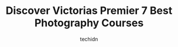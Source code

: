 ---
layout: ampstory
image: https://i0.wp.com/www.auto.or.id/wp-content/uploads/2023/06/emilee-wilson-photography-0-victoria-1686324050.jpeg?resize=640,853
author: techidn
featured: false
description: Victoria, British Columbia, Canada is a haven for Photography Courses enthusiasts, boasting an impressive array of 7 top-notch establishments. Whether youre a seasoned connoisseur or simply
title: Discover Victorias Premier 7 Best Photography Courses
cover:
   title: Discover Victorias Premier 7 Best Photography Courses
   subtitle: AUTO.OR.ID
   background: https://www.auto.or.id/wp-content/uploads/2023/06/emilee-wilson-photography-0-victoria-1686324050.jpeg

pages: 
 - layout: thirds
   top: <h1>#1 Photo Tak</h1>
   bottom: "<p>This is a good photo studio. I came here with my two daughters for passport photos for their passports. We did mention the size but did a mistake and got smaller print. T</p>"
   background: https://www.auto.or.id/wp-content/uploads/2023/06/emilee-wilson-photography-1-victoria-1686324052.jpeg
   backgroundblur: true
 - layout: thirds
   top: <h1>#2 Jon-Mark Photography</h1>
   bottom: "<p>798 Fairview Rd #4, Victoria, BC V9A 5V1, Canada</p>"
   background: https://www.auto.or.id/wp-content/uploads/2023/06/emilee-wilson-photography-2-victoria-1686324052.jpeg
   cta:
      link: https://www.auto.or.id/discover-victorias-premier-7-best-photography-courses/
      text: Discover Victorias Premier 7 Best Photography Courses
 - layout: thirds
   top: <h1>#3 Derek Ford Studios</h1>
   bottom: "<p>1271 Pandora Ave, Victoria, BC V8V 3R3, Canada</p>"
   background: https://images.unsplash.com/photo-1610205296127-02e7366806e4?ixlib=rb-4.0.3&ixid=MnwxMjA3fDB8MHxwaG90by1wYWdlfHx8fGVufDB8fHx8&auto=format&fit=crop&w=640&h=853&q=80
   cta:
      link: https://www.auto.or.id/discover-victorias-premier-7-best-photography-courses/
      text: Discover Victorias Premier 7 Best Photography Courses
 - layout: thirds
   top: <h1>#4 Focal</h1>
   bottom: "<p>1017 Fort St, Victoria, BC V8V 3K5, Canada</p>"
   background: https://images.unsplash.com/photo-1533416784636-2b0ccfea6b97?ixlib=rb-4.0.3&ixid=MnwxMjA3fDB8MHxwaG90by1wYWdlfHx8fGVufDB8fHx8&auto=format&fit=crop&w=640&h=853&q=80
   cta:
      link: https://www.auto.or.id/discover-victorias-premier-7-best-photography-courses/
      text: Discover Victorias Premier 7 Best Photography Courses
 - layout: thirds
   top: <h1>#5 Naomi Maya Photography</h1>
   bottom: "<p>#3, 2631 Quadra St #46028, Victoria, BC V8T 5G7, Canada</p>"
   background: https://images.unsplash.com/photo-1603224683825-22b15546560d?ixlib=rb-4.0.3&ixid=MnwxMjA3fDB8MHxwaG90by1wYWdlfHx8fGVufDB8fHx8&auto=format&fit=crop&w=640&h=853&q=80
   cta:
      link: https://www.auto.or.id/discover-victorias-premier-7-best-photography-courses/
      text: Discover Victorias Premier 7 Best Photography Courses
 - layout: thirds
   top: <h1>#6 Prism Imaging</h1>
   bottom: "<p>791 Fort St, Victoria, BC V8W 1G9, Canada</p>"
   background: https://images.unsplash.com/photo-1625078995475-24378c4d611b?ixlib=rb-4.0.3&ixid=MnwxMjA3fDB8MHxwaG90by1wYWdlfHx8fGVufDB8fHx8&auto=format&fit=crop&w=640&h=853&q=80
   cta:
      link: https://www.auto.or.id/discover-victorias-premier-7-best-photography-courses/
      text: Discover Victorias Premier 7 Best Photography Courses
 - layout: thirds
   top: <h1>#7 Moss Photography</h1>
   bottom: "<p>1207 Douglas St, Victoria, BC V8W 2E7, Canada</p>"
   background: https://images.unsplash.com/photo-1635249477961-163809b2f764?ixlib=rb-4.0.3&ixid=MnwxMjA3fDB8MHxwaG90by1wYWdlfHx8fGVufDB8fHx8&auto=format&fit=crop&w=640&h=853&q=80
   cta:
      link: https://www.auto.or.id/discover-victorias-premier-7-best-photography-courses/
      text: Discover Victorias Premier 7 Best Photography Courses
 - layout: thirds
   middle: Continue reading...
   background: https://images.unsplash.com/photo-1592853625511-ad0edcc69c07?ixlib=rb-4.0.3&ixid=MnwxMjA3fDB8MHxwaG90by1wYWdlfHx8fGVufDB8fHx8&auto=format&fit=crop&w=640&h=853&q=80
   cta:
      link: https://www.auto.or.id/discover-victorias-premier-7-best-photography-courses/
      text: Discover Victorias Premier 7 Best Photography Courses

---